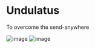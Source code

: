 # Undulatus
To overcome the send-anywhere

![image](https://user-images.githubusercontent.com/25381921/173809353-2d9a8b8d-dd02-4a1d-bda8-66d1cb3f7480.png)
![image](https://user-images.githubusercontent.com/25381921/173810192-1ac55318-d6dd-4935-91d2-7c5b946870a2.png)

